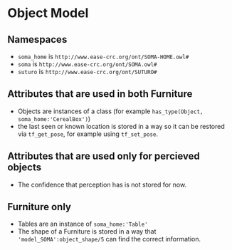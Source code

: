 # Object Model

## Namespaces

- `soma_home` is `http://www.ease-crc.org/ont/SOMA-HOME.owl#`
- `soma` is `http://www.ease-crc.org/ont/SOMA.owl#`
- `suturo` is `http://www.ease-crc.org/ont/SUTURO#`

## Attributes that are used in both Furniture

- Objects are instances of a class (for example `has_type(Object, soma_home:'CerealBox')`)
- the last seen or known location is stored in a way so it can be restored via `tf_get_pose`, for example using `tf_set_pose`.

## Attributes that are used only for percieved objects
- The confidence that perception has is not stored for now.

## Furniture only
- Tables are an instance of `soma_home:'Table'`
- The shape of a Furniture is stored in a way that `'model_SOMA':object_shape/5` can find the correct information.
